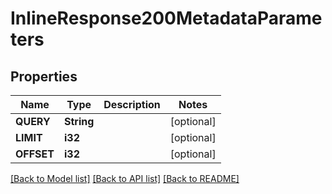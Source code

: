 # InlineResponse200MetadataParameters

## Properties
Name | Type | Description | Notes
------------ | ------------- | ------------- | -------------
**QUERY** | **String** |  | [optional] 
**LIMIT** | **i32** |  | [optional] 
**OFFSET** | **i32** |  | [optional] 

[[Back to Model list]](../README.md#documentation-for-models) [[Back to API list]](../README.md#documentation-for-api-endpoints) [[Back to README]](../README.md)


